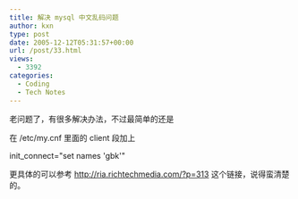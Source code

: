 ```yaml
---
title: 解决 mysql 中文乱码问题
author: kxn
type: post
date: 2005-12-12T05:31:57+00:00
url: /post/33.html
views:
  - 3392
categories:
  - Coding
  - Tech Notes
---
```


老问题了，有很多解决办法，不过最简单的还是

在 /etc/my.cnf 里面的 client 段加上

init_connect="set names 'gbk'"

更具体的可以参考 <http://ria.richtechmedia.com/?p=313> 这个链接，说得蛮清楚的。
